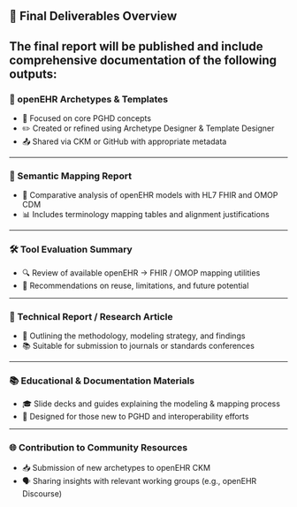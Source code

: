 ## 📘 Final Deliverables Overview
The final report will be published and include comprehensive documentation of the following outputs:
---

### 🧠 openEHR Archetypes & Templates

- 📌 Focused on core PGHD concepts  
- ✏️ Created or refined using Archetype Designer & Template Designer  
- 📤 Shared via CKM or GitHub with appropriate metadata
---

### 🧭 Semantic Mapping Report

- 🔗 Comparative analysis of openEHR models with HL7 FHIR and OMOP CDM  
- 📊 Includes terminology mapping tables and alignment justifications

---

### 🛠️ Tool Evaluation Summary

- 🔍 Review of available openEHR → FHIR / OMOP mapping utilities  
- 🧾 Recommendations on reuse, limitations, and future potential
---

### 📑 Technical Report / Research Article

- 🧬 Outlining the methodology, modeling strategy, and findings  
- 📚 Suitable for submission to journals or standards conferences
---

### 📚 Educational & Documentation Materials

- 🎓 Slide decks and guides explaining the modeling & mapping process  
- 🧩 Designed for those new to PGHD and interoperability efforts
---

### 🌐 Contribution to Community Resources

- 📥 Submission of new archetypes to openEHR CKM  
- 🗣️ Sharing insights with relevant working groups (e.g., openEHR Discourse)

